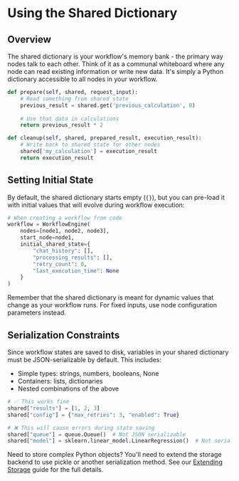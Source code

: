 # Using the Shared Dictionary

## Overview

The shared dictionary is your workflow's memory bank - the primary way nodes talk to each other. Think of it as a communal whiteboard where any node can read existing information or write new data. It's simply a Python dictionary accessible to all nodes in your workflow.

```python
def prepare(self, shared, request_input):
    # Read something from shared state
    previous_result = shared.get('previous_calculation', 0)
    
    # Use that data in calculations
    return previous_result * 2

def cleanup(self, shared, prepared_result, execution_result):
    # Write back to shared state for other nodes
    shared['my_calculation'] = execution_result
    return execution_result
```

## Setting Initial State

By default, the shared dictionary starts empty (`{}`), but you can pre-load it with initial values that will evolve during workflow execution:

```python
# When creating a workflow from code
workflow = WorkflowEngine(
    nodes=[node1, node2, node3],
    start_node=node1,
    initial_shared_state={
        "chat_history": [],
        "processing_results": [],
        "retry_count": 0,
        "last_execution_time": None
    }
)
```

Remember that the shared dictionary is meant for dynamic values that change as your workflow runs. For fixed inputs, use node configuration parameters instead.

## Serialization Constraints

Since workflow states are saved to disk, variables in your shared dictionary must be JSON-serializable by default. This includes:

- Simple types: strings, numbers, booleans, None
- Containers: lists, dictionaries
- Nested combinations of the above

```python
# ✅ This works fine
shared["results"] = [1, 2, 3]
shared["config"] = {"max_retries": 3, "enabled": True}

# ❌ This will cause errors during state saving
shared["queue"] = queue.Queue()  # Not JSON serializable
shared["model"] = sklearn.linear_model.LinearRegression()  # Not serializable
```

Need to store complex Python objects? You'll need to extend the storage backend to use pickle or another serialization method. See our [Extending Storage](extending-storage.md) guide for the full details.